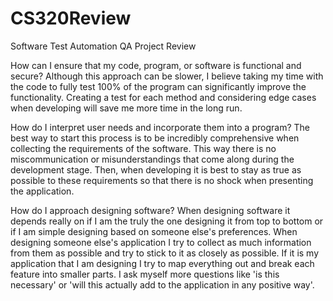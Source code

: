 # CS320Review
Software Test Automation QA Project Review

How can I ensure that my code, program, or software is functional and secure?
  Although this approach can be slower, I believe taking my time with the code to fully test 100% of the program can significantly improve the functionality. 
  Creating a test for each method and considering edge cases when developing will save me more time in the long run.

How do I interpret user needs and incorporate them into a program?
  The best way to start this process is to be incredibly comprehensive when collecting the requirements of the software. This way there is no miscommunication or misunderstandings that come along during the development stage.
  Then, when developing it is best to stay as true as possible to these requirements so that there is no shock when presenting the application.

How do I approach designing software?
  When designing software it depends really on if I am the truly the one designing it from top to bottom or if I am simple designing based on someone else's preferences.
  When designing someone else's application I try to collect as much information from them as possible and try to stick to it as closely as possible.
  If it is my application that I am designing I try to map everything out and break each feature into smaller parts. I ask myself more questions like 'is this necessary' or 'will this actually add to the application in any positive way'.
